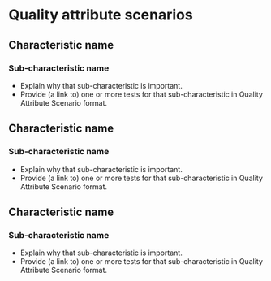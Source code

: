 # Quality attribute scenarios
## Characteristic name
### Sub-characteristic name
- Explain why that sub-characteristic is important. 
- Provide (a link to) one or more tests for that sub-characteristic in Quality Attribute Scenario format.

## Characteristic name
### Sub-characteristic name
- Explain why that sub-characteristic is important. 
- Provide (a link to) one or more tests for that sub-characteristic in Quality Attribute Scenario format.

## Characteristic name
### Sub-characteristic name
- Explain why that sub-characteristic is important. 
- Provide (a link to) one or more tests for that sub-characteristic in Quality Attribute Scenario format.